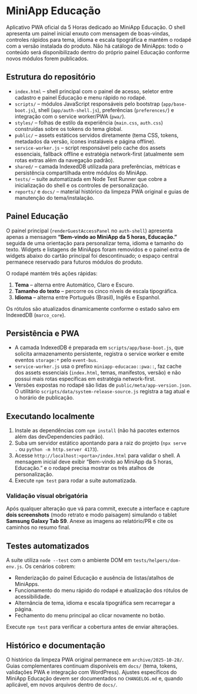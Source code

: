 # MiniApp Educação

Aplicativo PWA oficial da 5 Horas dedicado ao MiniApp Educação. O shell apresenta um painel inicial enxuto com mensagem de boas-vindas, controles rápidos para tema, idioma e escala tipográfica e mantém o rodapé com a versão instalada do produto. Não há catálogo de MiniApps: todo o conteúdo será disponibilizado dentro do próprio painel Educação conforme novos módulos forem publicados.

## Estrutura do repositório

- `index.html` – shell principal com o painel de acesso, seletor entre cadastro e painel Educação e menu rápido no rodapé.
- `scripts/` – módulos JavaScript responsáveis pelo bootstrap (`app/base-boot.js`), shell (`app/auth-shell.js`), preferências (`preferences/`) e integração com o service worker/PWA (`pwa/`).
- `styles/` – folhas de estilo da experiência (`main.css`, `auth.css`) construídas sobre os tokens do tema global.
- `public/` – assets estáticos servidos diretamente (tema CSS, tokens, metadados da versão, ícones instaláveis e página offline).
- `service-worker.js` – script responsável pelo cache dos assets essenciais, fallback offline e estratégia network-first (atualmente sem rotas extras além da navegação padrão).
- `shared/` – camada IndexedDB utilizada para preferências, métricas e persistência compartilhada entre módulos do MiniApp.
- `tests/` – suíte automatizada em Node Test Runner que cobre a inicialização do shell e os controles de personalização.
- `reports/` e `docs/` – material histórico da limpeza PWA original e guias de manutenção do tema/instalação.

## Painel Educação

O painel principal (`renderGuestAccessPanel` no `auth-shell`) apresenta apenas a mensagem **“Bem-vindo ao MiniApp da 5 horas, Educação.”** seguida de uma orientação para personalizar tema, idioma e tamanho do texto. Widgets e listagens de MiniApps foram removidos e o painel extra de widgets abaixo do cartão principal foi descontinuado; o espaço central permanece reservado para futuros módulos do produto.

O rodapé mantém três ações rápidas:

1. **Tema** – alterna entre Automático, Claro e Escuro.
2. **Tamanho do texto** – percorre os cinco níveis de escala tipográfica.
3. **Idioma** – alterna entre Português (Brasil), Inglês e Espanhol.

Os rótulos são atualizados dinamicamente conforme o estado salvo em IndexedDB (`marco_core`).

## Persistência e PWA

- A camada IndexedDB é preparada em `scripts/app/base-boot.js`, que solicita armazenamento persistente, registra o service worker e emite eventos `storage:*` pelo `event-bus`.
- `service-worker.js` usa o prefixo `miniapp-educacao::pwa::`, faz cache dos assets essenciais (`index.html`, temas, manifestos, versão) e não possui mais rotas específicas em estratégia network-first.
- Versões expostas no rodapé são lidas de `public/meta/app-version.json`. O utilitário `scripts/data/system-release-source.js` registra a tag atual e o horário de publicação.

## Executando localmente

1. Instale as dependências com `npm install` (não há pacotes externos além das devDependencies padrão).
2. Suba um servidor estático apontando para a raiz do projeto (`npx serve .` ou `python -m http.server 4173`).
3. Acesse `http://localhost:<porta>/index.html` para validar o shell. A mensagem inicial deve exibir “Bem-vindo ao MiniApp da 5 horas, Educação.” e o rodapé precisa mostrar os três atalhos de personalização.
4. Execute `npm test` para rodar a suíte automatizada.

### Validação visual obrigatória

Após qualquer alteração que vá para commit, execute a interface e capture **dois screenshots** (modo retrato e modo paisagem) simulando o tablet **Samsung Galaxy Tab S9**. Anexe as imagens ao relatório/PR e cite os caminhos no resumo final.

## Testes automatizados

A suíte utiliza `node --test` com o ambiente DOM em `tests/helpers/dom-env.js`. Os cenários cobrem:

- Renderização do painel Educação e ausência de listas/atalhos de MiniApps.
- Funcionamento do menu rápido do rodapé e atualização dos rótulos de acessibilidade.
- Alternância de tema, idioma e escala tipográfica sem recarregar a página.
- Fechamento do menu principal ao clicar novamente no botão.

Execute `npm test` para verificar a cobertura antes de enviar alterações.

## Histórico e documentação

O histórico da limpeza PWA original permanece em `archive/2025-10-28/`. Guias complementares continuam disponíveis em `docs/` (tema, tokens, validações PWA e integração com WordPress). Ajustes específicos do MiniApp Educação devem ser documentados no `CHANGELOG.md` e, quando aplicável, em novos arquivos dentro de `docs/`.

